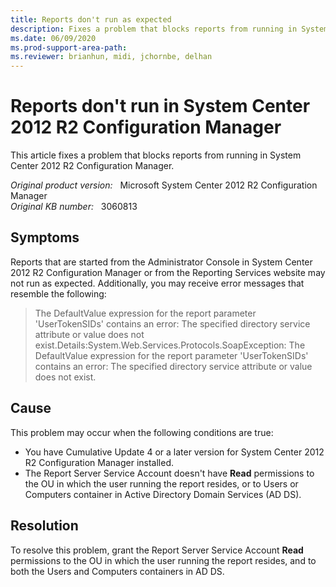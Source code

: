 ```yaml
---
title: Reports don't run as expected
description: Fixes a problem that blocks reports from running in System Center 2012 R2 Configuration Manager.
ms.date: 06/09/2020
ms.prod-support-area-path:
ms.reviewer: brianhun, midi, jchornbe, delhan
---
```

# Reports don't run in System Center 2012 R2 Configuration Manager

This article fixes a problem that blocks reports from running in System Center 2012 R2 Configuration Manager.

_Original product version:_ &nbsp; Microsoft System Center 2012 R2 Configuration Manager  
_Original KB number:_ &nbsp; 3060813

## Symptoms

Reports that are started from the Administrator Console in System Center 2012 R2 Configuration Manager or from the Reporting Services website may not run as expected. Additionally, you may receive error messages that resemble the following:

> The DefaultValue expression for the report parameter 'UserTokenSIDs' contains an error: The specified directory service attribute or value does not exist.Details:System.Web.Services.Protocols.SoapException: The DefaultValue expression for the report parameter 'UserTokenSIDs' contains an error: The specified directory service attribute or value does not exist.

## Cause

This problem may occur when the following conditions are true:

- You have Cumulative Update 4 or a later version for System Center 2012 R2 Configuration Manager installed.
- The Report Server Service Account doesn't have **Read** permissions to the OU in which the user running the report resides, or to Users or Computers container in Active Directory Domain Services (AD DS).

## Resolution

To resolve this problem, grant the Report Server Service Account **Read** permissions to the OU in which the user running the report resides, and to both the Users and Computers containers in AD DS.
